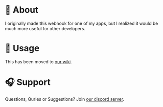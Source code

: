 # 📖 About
I originally made this webhook for one of my apps, but I realized it would be much more useful for other developers.
# 📑 Usage
This has been moved to [our wiki](https://github.com/AyanTheDeveloper/CSCord/wiki).
# 🎧 Support
Questions, Quries or Suggestions? Join [our discord server](https://discord.gg/yjfSrccC4c).

